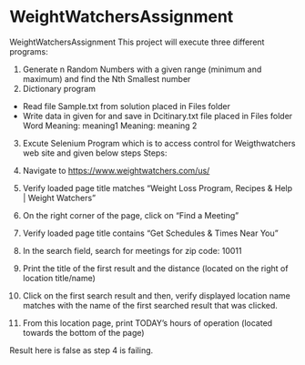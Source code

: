 # WeightWatchersAssignment
WeightWatchersAssignment
This project will execute three different programs:
1. Generate n Random Numbers with a given range (minimum and maximum) and find the Nth Smallest number
2. Dictionary program
  - Read file Sample.txt from solution placed in Files folder
  - Write data in given for and save in Dcitinary.txt file placed in Files folder
      Word
      Meaning: meaning1
      Meaning: meaning 2
3. Excute Selenium Program which is to access control for Weigthwatchers web site and given below steps
Steps:

1. Navigate to https://www.weightwatchers.com/us/

2. Verify loaded page title matches “Weight Loss Program, Recipes & Help | Weight Watchers”

3. On the right corner of the page, click on “Find a Meeting”

4. Verify loaded page title contains “Get Schedules & Times Near You”

5. In the search field, search for meetings for zip code: 10011

6. Print the title of the first result and the distance (located on the right of location title/name)

7. Click on the first search result and then, verify displayed location name matches with the name of the first searched result that was clicked.

8. From this location page, print TODAY’s hours of operation (located towards the bottom of the page)

Result here is false as step 4 is failing.
